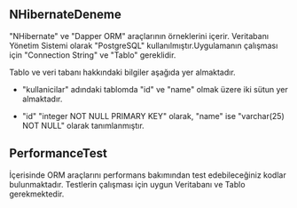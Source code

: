 NHibernateDeneme
-----------------------------------------
"NHibernate" ve "Dapper ORM" araçlarının örneklerini içerir. Veritabanı Yönetim Sistemi olarak "PostgreSQL" kullanılmıştır.Uygulamanın çalışması için "Connection String" ve "Tablo" gereklidir.

Tablo ve veri tabanı hakkındaki bilgiler aşağıda yer almaktadır.

- "kullanicilar" adındaki tablomda "id" ve "name" olmak üzere iki sütun yer almaktadır.

- "id" "integer NOT NULL PRIMARY KEY" olarak, "name" ise "varchar(25) NOT NULL" olarak tanımlanmıştır.

PerformanceTest
-----------------------------------------
İçerisinde ORM araçlarını performans bakımından test edebileceğiniz kodlar bulunmaktadır. Testlerin çalışması için uygun Veritabanı ve Tablo gerekmektedir.

